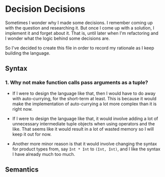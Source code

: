 # Decision Decisions

Sometimes I wonder why I made some decisions. I remember coming up with the question and researching it. But once I come up with a solution, I implement it and forget about it. That is, until later when I'm refactoring and I wonder what the logic behind some decisions are.

So I've decided to create this file in order to record my rationale as I keep building the language.

## Syntax

### 1. Why not make function calls pass arguments as a tuple?

* If I were to design the language like that, then I would have to do away with auto-currying, for the short-term at least. This is because it would make the implementation of auto-currying a lot more complex than it is right now.

* If I were to design the language like that, it would involve adding a lot of unnecessary intermediate tuple objects when using operators and the like. That seems like it would result in a lot of wasted memory so I will keep it out for now.

* Another more minor reason is that it would involve changing the syntax for product types from, say `Int * Int` to `(Int, Int)`, and I like the syntax I have already much too much.

## Semantics
